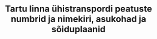 ---
schema: default
title: 'Tartu linna ühistranspordi peatuste numbrid ja nimekiri, asukohad ja sõiduplaanid'
notes: 'Tartu linna ühistranspordi peatuste numbrid ja nimekiri, asukohad ja sõiduplaanid Maanteameti halduses olevas ÜTRIS serveris'
department: Transport ja liiklus
category:
  - Goverment services
resources:
  - url: 'http://www.peatus.ee/gtfs/'
    format: GTFS
    name: 'Tartu linna ühistranspordi peatuste numbrid ja nimekiri, asukohad ja sõiduplaanid'
licence: 'https://creativecommons.org/licenses/by-sa/3.0/ee/legalcode'
date_issued: ''
date_modified: ''
organization: Tartu Linnavalitsus
maintainer_name: Hüite Bergmann
maintainer_email: Hyite.Bergmann@raad.tartu.ee
maintainer_phone: ''
update_rate: 1x ööpäevas
---